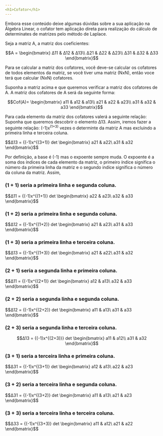 ```yaml
---
<h1>Cofator</h1>
---
```


Embora esse conteúdo deixe algumas dúvidas sobre a sua aplicação na Álgebra Linear, o cofator tem aplicação direta para realização do cálculo de determinates de matrizes pelo método de Laplace.

Seja a matriz A, a matriz dos coeficientes:

$$A = \begin{bmatrix}
Δ11 & Δ12 & Δ13\\
Δ21 & Δ22 & Δ23\\
Δ31 & Δ32 & Δ33
\end{bmatrix}$$

Para se calcular a matriz dos cofatores, você deve-se calcular os cofatores de todos elementos da matriz, se você tiver uma matriz (NxN), então voce terá que calcular (NxN) cofatores.

Suponha a matriz acima e que queremos verificar a matriz dos cofatores de A.
A matriz dos cofatores de A será da seguinte forma:

$$Cof(A)= \begin{bmatrix}
a11 & a12 & a13\\
a21 & a22 & a23\\
a31 & a32 & a33
\end{bmatrix}$$

Para cada elemento da matriz dos cofatores valerá a seguinte relação:
Suponha que queremos descobrir o elemento Δ13. Assim, iremos fazer a seguinte relação: (-1)x<sup>(1+3)</sup> vezes o determinte da matriz A mas excluindo a primeira linha e terceira coluna.

$$Δ13 = {(-1)x^{(3+1)} det
\begin{bmatrix}
a21 & a22\\
a31 & a32
\end{bmatrix}$$

Por definição, a base é (-1) mas o expoente sempre muda. O expoente é a soma dos índices de cada elemento da matriz, o primeiro índice significa o número da primeira linha da matriz e o segundo indice significa o número da coluna da matriz.
Assim,

### (1 + 1) seria a primeira linha e segunda coluna.

$$Δ11 = {(-1)x^{(1+1)} det
\begin{bmatrix}
a22 & a23\\
a32 & a33
\end{bmatrix}$$

### (1 + 2) seria a primeira linha e segunda coluna.

$$Δ12 = {(-1)x^{(1+2)} det
\begin{bmatrix}
a21 & a23\\
a31 & a33
\end{bmatrix}$$

### (1 + 3) seria a primeira linha e terceira coluna.

$$Δ13 = {(-1)x^{(1+3)} det
\begin{bmatrix}
a21 & a22\\
a31 & a32
\end{bmatrix}$$

### (2 + 1) seria a segunda linha e primeira coluna.

$$Δ11 = {(-1)x^{(2+1)} det
\begin{bmatrix}
a12 & a13\\
a32 & a33
\end{bmatrix}$$

### (2 + 2) seria a segunda linha e segunda coluna.

$$Δ12 = {(-1)x^{(2+2)} det
\begin{bmatrix}
a11 & a13\\
a31 & a33
\end{bmatrix}$$

### (2 + 3) seria a segunda linha e terceira coluna.

$$Δ13 = {(-1)x^{(2+3)}} det
\begin{bmatrix}
a11 & a12\\
a31 & a32
\end{bmatrix}$$

### (3 + 1) seria a terceira linha e primeira coluna.

$$Δ31 = {(-1)x^{(3+1)} det
\begin{bmatrix}
a12 & a13\\
a22 & a23
\end{bmatrix}$$

### (3 + 2) seria a terceira linha e segunda coluna.

$$Δ31 = {(-1)x^{(3+2)} det
\begin{bmatrix}
a11 & a13\\
a21 & a23
\end{bmatrix}$$

### (3 + 3) seria a terceira linha e terceira coluna.

$$Δ33 = {(-1)x^{(3+3)} det
\begin{bmatrix}
a11 & a12\\
a21 & a22
\end{bmatrix}$$
